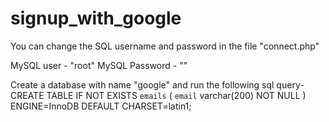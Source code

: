 signup_with_google
==================


You can change the SQL username and password in the file "connect.php"

MySQL user - "root"
MySQL Password - ""

Create a database with name "google" and run the following sql query-
CREATE TABLE IF NOT EXISTS `emails` (
  `email` varchar(200) NOT NULL
) ENGINE=InnoDB DEFAULT CHARSET=latin1;
